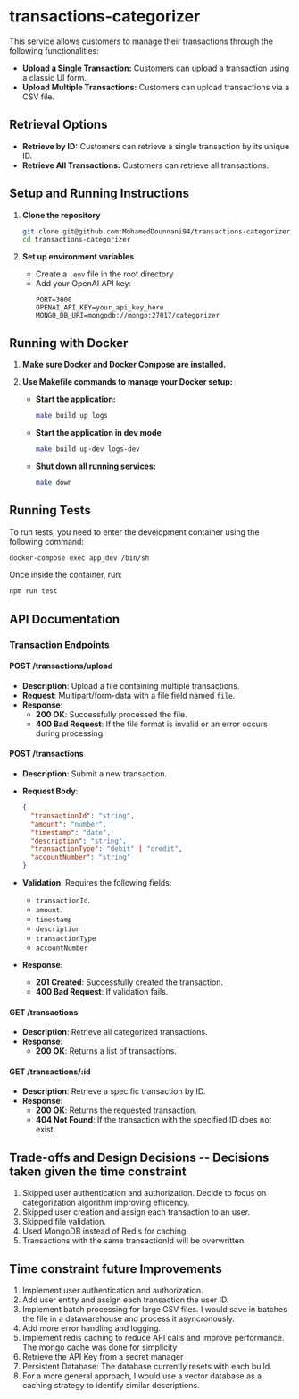 # transactions-categorizer

This service allows customers to manage their transactions through the following functionalities:

- **Upload a Single Transaction:** Customers can upload a transaction using a classic UI form.
- **Upload Multiple Transactions:** Customers can upload transactions via a CSV file.

## Retrieval Options

- **Retrieve by ID:** Customers can retrieve a single transaction by its unique ID.
- **Retrieve All Transactions:** Customers can retrieve all transactions.

## Setup and Running Instructions

1. **Clone the repository**
   ```bash
   git clone git@github.com:MohamedDounnani94/transactions-categorizer.git
   cd transactions-categorizer
   ```

3. **Set up environment variables**
   - Create a `.env` file in the root directory
   - Add your OpenAI API key:
     ```env
     PORT=3000
     OPENAI_API_KEY=your_api_key_here
     MONGO_DB_URI=mongodb://mongo:27017/categorizer
     ```

## Running with Docker

1. **Make sure Docker and Docker Compose are installed.**

2. **Use Makefile commands to manage your Docker setup:**

   - **Start the application:**
     ```bash
     make build up logs
     ```

   - **Start the application in dev mode**
     ```bash
     make build up-dev logs-dev
     ```

   - **Shut down all running services:**
     ```bash
     make down
     ```

## Running Tests

To run tests, you need to enter the development container using the following command:

```bash
docker-compose exec app_dev /bin/sh
```

Once inside the container, run:

```bash
npm run test
```

## API Documentation

### Transaction Endpoints

#### POST /transactions/upload
- **Description**: Upload a file containing multiple transactions.
- **Request**: Multipart/form-data with a file field named `file`.
- **Response**: 
  - **200 OK**: Successfully processed the file.
  - **400 Bad Request**: If the file format is invalid or an error occurs during processing.

#### POST /transactions
- **Description**: Submit a new transaction.
- **Request Body**:
  ```json
  {
    "transactionId": "string",
    "amount": "number",
    "timestamp": "date",
    "description": "string",
    "transactionType": "debit" | "credit",
    "accountNumber": "string"
  }
  ```
- **Validation**: Requires the following fields:
  - `transactionId`.
  - `amount`.
  - `timestamp`
  - `description`
  - `transactionType`
  - `accountNumber`
  
- **Response**: 
  - **201 Created**: Successfully created the transaction.
  - **400 Bad Request**: If validation fails.

#### GET /transactions
- **Description**: Retrieve all categorized transactions.
- **Response**:
  - **200 OK**: Returns a list of transactions.

#### GET /transactions/:id
- **Description**: Retrieve a specific transaction by ID.
- **Response**:
  - **200 OK**: Returns the requested transaction.
  - **404 Not Found**: If the transaction with the specified ID does not exist.

## Trade-offs and Design Decisions -- Decisions taken given the time constraint
1. Skipped user authentication and authorization. Decide to focus on categorization algorithm improving efficency.
2. Skipped user creation and assign each transaction to an user.
3. Skipped file validation.
4. Used MongoDB instead of Redis for caching.
5. Transactions with the same transactionId will be overwritten.

## Time constraint future Improvements
1. Implement user authentication and authorization.
2. Add user entity and assign each transaction the user ID.
3. Implement batch processing for large CSV files. I would save in batches the file in a datawarehouse and process it asyncronously.
4. Add more error handling and logging.
5. Implement redis caching to reduce API calls and improve performance. The mongo cache was done for simplicity
6. Retrieve the API Key from a secret manager
7. Persistent Database: The database currently resets with each build.
8. For a more general approach, I would use a vector database as a caching strategy to identify similar descriptions.